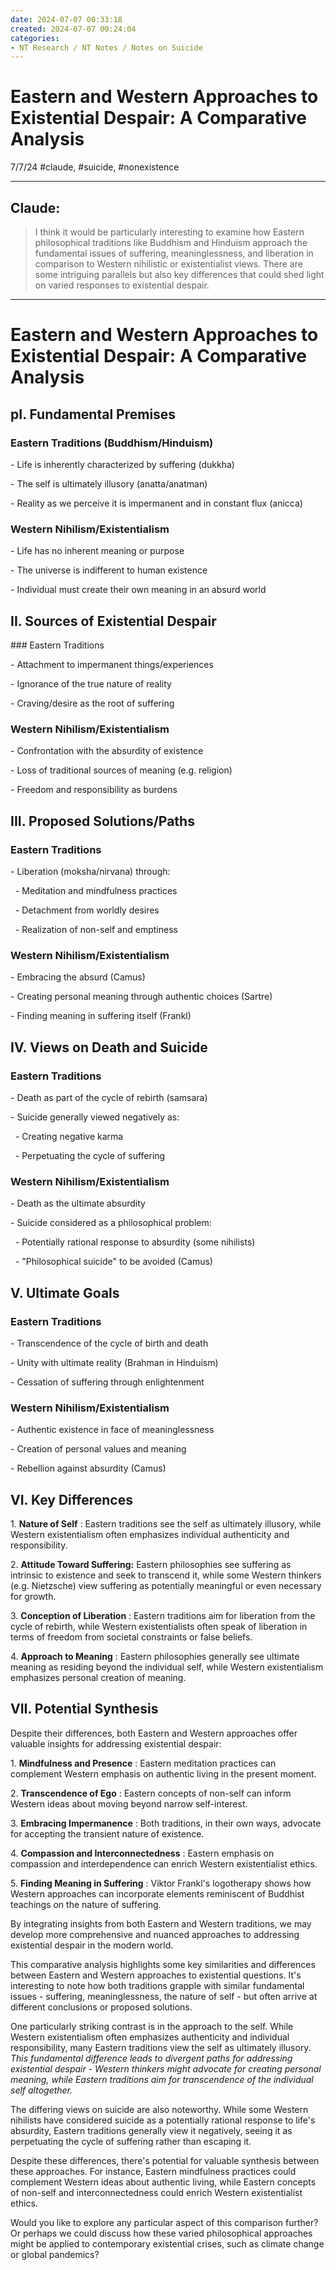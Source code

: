 ```yaml
---
date: 2024-07-07 00:33:18
created: 2024-07-07 00:24:04
categories:
- NT Research / NT Notes / Notes on Suicide
---
```


# Eastern and Western Approaches to Existential Despair: A Comparative Analysis

7/7/24 #claude, #suicide, #nonexistence

* * *

## Claude: 

> I think it would be particularly interesting to examine how Eastern philosophical traditions like Buddhism and Hinduism approach the fundamental issues of suffering, meaninglessness, and liberation in comparison to Western nihilistic or existentialist views. There are some intriguing parallels but also key differences that could shed light on varied responses to existential despair.  

  

* * *

  

# Eastern and Western Approaches to Existential Despair: A Comparative Analysis

  

## pI. Fundamental Premises

  

### Eastern Traditions (Buddhism/Hinduism)

\- Life is inherently characterized by suffering (dukkha)

\- The self is ultimately illusory (anatta/anatman)

\- Reality as we perceive it is impermanent and in constant flux (anicca)

  

### Western Nihilism/Existentialism

\- Life has no inherent meaning or purpose

\- The universe is indifferent to human existence

\- Individual must create their own meaning in an absurd world

  

## II. Sources of Existential Despair

  

\### Eastern Traditions

\- Attachment to impermanent things/experiences

\- Ignorance of the true nature of reality

\- Craving/desire as the root of suffering

  

### Western Nihilism/Existentialism

\- Confrontation with the absurdity of existence

\- Loss of traditional sources of meaning (e.g. religion)

\- Freedom and responsibility as burdens

  

## III. Proposed Solutions/Paths

  

### Eastern Traditions

\- Liberation (moksha/nirvana) through:

  - Meditation and mindfulness practices

  - Detachment from worldly desires

  - Realization of non-self and emptiness

  

### Western Nihilism/Existentialism

\- Embracing the absurd (Camus)

\- Creating personal meaning through authentic choices (Sartre)

\- Finding meaning in suffering itself (Frankl)

  

## IV. Views on Death and Suicide

  

### Eastern Traditions

\- Death as part of the cycle of rebirth (samsara)

\- Suicide generally viewed negatively as:

  - Creating negative karma

  - Perpetuating the cycle of suffering

  

### Western Nihilism/Existentialism

\- Death as the ultimate absurdity

\- Suicide considered as a philosophical problem:

  - Potentially rational response to absurdity (some nihilists)

  - "Philosophical suicide" to be avoided (Camus)

  

## V. Ultimate Goals

  

### Eastern Traditions

\- Transcendence of the cycle of birth and death

\- Unity with ultimate reality (Brahman in Hinduism)

\- Cessation of suffering through enlightenment

  

### Western Nihilism/Existentialism

\- Authentic existence in face of meaninglessness

\- Creation of personal values and meaning

\- Rebellion against absurdity (Camus)

  

## VI. Key Differences

  

1\. **Nature of Self** : Eastern traditions see the self as ultimately illusory, while Western existentialism often emphasizes individual authenticity and responsibility.

  

2\. **Attitude Toward Suffering:** Eastern philosophies see suffering as intrinsic to existence and seek to transcend it, while some Western thinkers (e.g. Nietzsche) view suffering as potentially meaningful or even necessary for growth.

  

3\. **Conception of Liberation** : Eastern traditions aim for liberation from the cycle of rebirth, while Western existentialists often speak of liberation in terms of freedom from societal constraints or false beliefs.

  

4\. **Approach to Meaning** : Eastern philosophies generally see ultimate meaning as residing beyond the individual self, while Western existentialism emphasizes personal creation of meaning.

  

## VII. Potential Synthesis

  

Despite their differences, both Eastern and Western approaches offer valuable insights for addressing existential despair:

  

1\. **Mindfulness and Presence** : Eastern meditation practices can complement Western emphasis on authentic living in the present moment.

  

2\. **Transcendence of Ego** : Eastern concepts of non-self can inform Western ideas about moving beyond narrow self-interest.

  

3\. **Embracing Impermanence** : Both traditions, in their own ways, advocate for accepting the transient nature of existence.

  

4\. **Compassion and Interconnectedness** : Eastern emphasis on compassion and interdependence can enrich Western existentialist ethics.

  

5\. **Finding Meaning in Suffering** : Viktor Frankl's logotherapy shows how Western approaches can incorporate elements reminiscent of Buddhist teachings on the nature of suffering.

  

By integrating insights from both Eastern and Western traditions, we may develop more comprehensive and nuanced approaches to addressing existential despair in the modern world.

  

  

  

This comparative analysis highlights some key similarities and differences between Eastern and Western approaches to existential questions. It's interesting to note how both traditions grapple with similar fundamental issues - suffering, meaninglessness, the nature of self - but often arrive at different conclusions or proposed solutions.

  

One particularly striking contrast is in the approach to the self. While Western existentialism often emphasizes authenticity and individual responsibility, many Eastern traditions view the self as ultimately illusory. _This fundamental difference leads to divergent paths for addressing existential despair - Western thinkers might advocate for creating personal meaning, while Eastern traditions aim for transcendence of the individual self altogether._

  

The differing views on suicide are also noteworthy. While some Western nihilists have considered suicide as a potentially rational response to life's absurdity, Eastern traditions generally view it negatively, seeing it as perpetuating the cycle of suffering rather than escaping it.

  

Despite these differences, there's potential for valuable synthesis between these approaches. For instance, Eastern mindfulness practices could complement Western ideas about authentic living, while Eastern concepts of non-self and interconnectedness could enrich Western existentialist ethics.

  

Would you like to explore any particular aspect of this comparison further? Or perhaps we could discuss how these varied philosophical approaches might be applied to contemporary existential crises, such as climate change or global pandemics?​​​​​​​​​​​​​​​​
